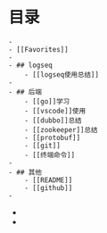 # 目录
	-
	- [[Favorites]]
	-
	- ## logseq
		- [[logseq使用总结]]
	-
	- ## 后端
		- [[go]]学习
		- [[vscode]]使用
		- [[dubbo]]总结
		- [[zookeeper]]总结
		- [[protobuf]]
		- [[git]]
		- [[终端命令]]
	-
	- ## 其他
		- [[README]]
		- [[github]]
	-
-
-
